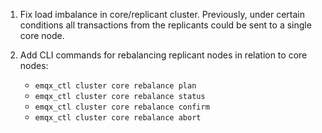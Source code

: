 1. Fix load imbalance in core/replicant cluster.
   Previously, under certain conditions all transactions from the replicants could be sent to a single core node.

2. Add CLI commands for rebalancing replicant nodes in relation to core nodes:
   - `emqx_ctl cluster core rebalance plan`
   - `emqx_ctl cluster core rebalance status`
   - `emqx_ctl cluster core rebalance confirm`
   - `emqx_ctl cluster core rebalance abort`
